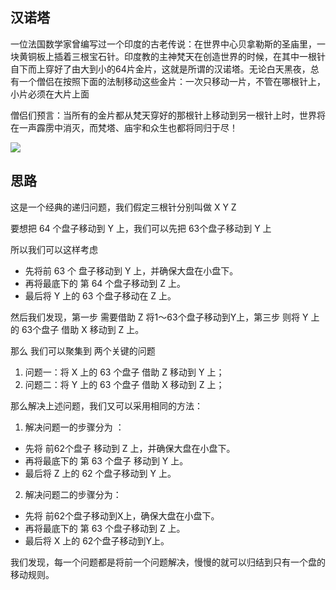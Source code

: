 ## 汉诺塔

一位法国数学家曾编写过一个印度的古老传说：在世界中心贝拿勒斯的圣庙里，一块黄铜板上插着三根宝石针。印度教的主神梵天在创造世界的时候，在其中一根针自下而上穿好了由大到小的64片金片，这就是所谓的汉诺塔。无论白天黑夜，总有一个僧侣在按照下面的法制移动这些金片：一次只移动一片，不管在哪根针上，小片必须在大片上面

僧侣们预言：当所有的金片都从梵天穿好的那根针上移动到另一根针上时，世界将在一声霹雳中消灭，而梵塔、庙宇和众生也都将同归于尽！

![](https://tva1.sinaimg.cn/large/007S8ZIlgy1gfe3txm6b8j31060nwn71.jpg)

## 思路

这是一个经典的递归问题，我们假定三根针分别叫做 X Y Z

要想把 64 个盘子移动到 Y 上，我们可以先把 63个盘子移动到 Y 上

所以我们可以这样考虑

* 先将前 63 个 盘子移动到 Y 上，并确保大盘在小盘下。
* 再将最底下的 第 64 个盘子移动到 Z 上。
* 最后将 Y 上的 63 个盘子移动在 Z 上。

然后我们发现，第一步 需要借助 Z 将1～63个盘子移动到Y上，第三步 则将 Y 上的 63个盘子 借助 X 移动到 Z 上。

那么 我们可以聚集到 两个关键的问题

1. 问题一：将 X 上的 63 个盘子 借助 Z 移动到 Y 上；
2. 问题二：将 Y 上的 63 个盘子 借助 X 移动到 Z 上；

那么解决上述问题，我们又可以采用相同的方法：

1. 解决问题一的步骤分为 ：
  * 先将 前62个盘子 移动到 Z 上，并确保大盘在小盘下。
  * 再将最底下的 第 63 个盘子 移动到 Y 上。
  * 最后将 Z 上的 62 个盘子移动到 Y 上。

2. 解决问题二的步骤分为：
  * 先将 前62个盘子移动到X上，确保大盘在小盘下。
  * 再将最底下的 第 63 个盘子移动到 Z 上。
  * 最后将 X 上的 62个盘子移动到Y上。
  
我们发现，每一个问题都是将前一个问题解决，慢慢的就可以归结到只有一个盘的移动规则。


